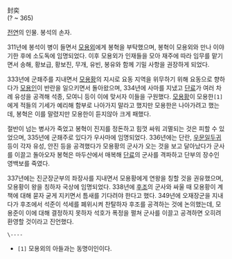 封奕  
(? ~ 365)

[전연](%EC%A0%84%EC%97%B0.md)의 인물. 봉석의 손자.

311년에 봉석이 병이 들면서 [모용외](%EB%AA%A8%EC%9A%A9%EC%99%B8.md)에게 봉혁을 부탁했으며, 봉혁이
모용외와 만나 이야기한 후에 소도독에 임명되었다. 이후 모용외가 인재들을 모아 재주에 따라 임무를 맡기면서 송해, 황보급, 황보진, 무개,
유빈, 봉유와 함께 기밀 사항을 권장하게 되었다.

333년에 군좨주를 지내면서 [모용황](%EB%AA%A8%EC%9A%A9%ED%99%A9.md)의 지시로 요동 지역을 위무하기 위해
요동으로 향하다가 [모용인](%EB%AA%A8%EC%9A%A9%EC%9D%B8.md)이 반란을 일으키면서 돌아왔으며, 334년에 사마를
지냈고 [단료](%EB%8B%A8%EB%A3%8C.md)가 여러 차례 유성을 공격해 석종, 모여니 등이 이에 맞서자 이들을 구원했다.
[모용황](%EB%AA%A8%EC%9A%A9%ED%99%A9.md)이 모용한`[1]`에게 적들의 기세가 예리해 함부로 나아가지 말라고
했지만 모용한은 나아가려고 했는데, 봉혁은 이를 말렸지만 모용한이 듣지않아 크게 패했다.

절반이 넘는 병사가 죽었고 봉혁이 진지를 정돈하고 힘껏 싸워 괴멸되는 것은 피할 수 있었으며, 335년에 군좨주로 있다가 우사마에
임명되었다. 336년에는 단란, [우문일두귀](%EC%9A%B0%EB%AC%B8%EC%9D%BC%EB%91%90%EA%B7%80.md)
등이 각자 유성, 안진 등을 공격했다가 모용황의 군사가 오는 것을 보고 달아났다가 군사를 이끌고 돌아오자 봉혁은 마두산에서 매복해
[단료](%EB%8B%A8%EB%A3%8C.md)의 군사를 격파하고 단부의 장수인 영백보를 죽였다.

337년에는 진군장군부의 좌장사를 지내면서 모용황에게 연왕을 칭할 것을 권유했으며, 모용황이 왕을 칭하자 국상에 임명되었다. 338년에
[후조](%ED%9B%84%EC%A1%B0.md)의 군사와 싸울 때 모용황이 계책에 대해 묻자 굳게 지키면서 틈새를 기다려야 한다고
했다. 349년에 오재장군을 지내다가 후조에서 석준이 석세를 폐위시켜 찬탈하자 후조를 공격하는 것에 논의했는데, 모용준이 이에 대해 결정하지
못하자 석호가 폭정을 펼쳐 군사를 이끌고 공격하면 오히려 환영할 것이라고 진언했다.

`\----`

  * `[1]` 모용외의 아들과는 동명이인이다.

